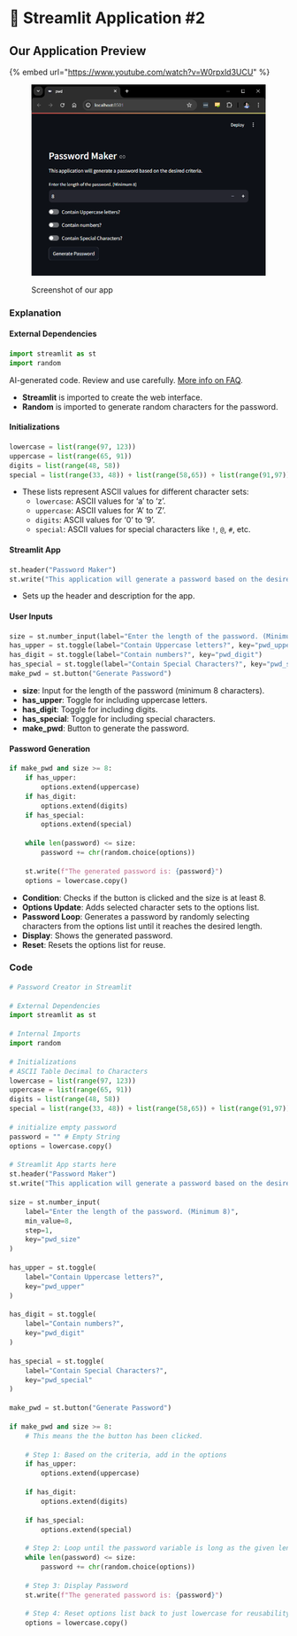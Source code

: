 # 💎 Streamlit Application #2

## Our Application Preview

{% embed url="https://www.youtube.com/watch?v=W0rpxld3UCU" %}



<figure><img src="../../.gitbook/assets/image (1) (1) (1) (1).png" alt=""><figcaption><p>Screenshot of our app</p></figcaption></figure>

### Explanation

#### External Dependencies

```python
import streamlit as st
import random
```

AI-generated code. Review and use carefully. [More info on FAQ](https://www.bing.com/new#faq).

* **Streamlit** is imported to create the web interface.
* **Random** is imported to generate random characters for the password.

#### Initializations

```python
lowercase = list(range(97, 123))
uppercase = list(range(65, 91))
digits = list(range(48, 58))
special = list(range(33, 48)) + list(range(58,65)) + list(range(91,97)) + list(range(123,127))
```

* These lists represent ASCII values for different character sets:
  * `lowercase`: ASCII values for ‘a’ to ‘z’.
  * `uppercase`: ASCII values for ‘A’ to ‘Z’.
  * `digits`: ASCII values for ‘0’ to ‘9’.
  * `special`: ASCII values for special characters like `!`, `@`, `#`, etc.

#### Streamlit App

```python
st.header("Password Maker")
st.write("This application will generate a password based on the desired criteria.")
```

* Sets up the header and description for the app.

#### User Inputs

```python
size = st.number_input(label="Enter the length of the password. (Minimum 8)", min_value=8, step=1, key="pwd_size")
has_upper = st.toggle(label="Contain Uppercase letters?", key="pwd_upper")
has_digit = st.toggle(label="Contain numbers?", key="pwd_digit")
has_special = st.toggle(label="Contain Special Characters?", key="pwd_special")
make_pwd = st.button("Generate Password")
```

* **size**: Input for the length of the password (minimum 8 characters).
* **has\_upper**: Toggle for including uppercase letters.
* **has\_digit**: Toggle for including digits.
* **has\_special**: Toggle for including special characters.
* **make\_pwd**: Button to generate the password.

#### Password Generation

```python
if make_pwd and size >= 8:
    if has_upper:
        options.extend(uppercase)
    if has_digit:
        options.extend(digits)
    if has_special:
        options.extend(special)
    
    while len(password) <= size:
        password += chr(random.choice(options))
    
    st.write(f"The generated password is: {password}")
    options = lowercase.copy()
```

* **Condition**: Checks if the button is clicked and the size is at least 8.
* **Options Update**: Adds selected character sets to the options list.
* **Password Loop**: Generates a password by randomly selecting characters from the options list until it reaches the desired length.
* **Display**: Shows the generated password.
* **Reset**: Resets the options list for reuse.

### Code

```python
# Password Creator in Streamlit

# External Dependencies
import streamlit as st

# Internal Imports
import random

# Initializations
# ASCII Table Decimal to Characters
lowercase = list(range(97, 123))
uppercase = list(range(65, 91))
digits = list(range(48, 58))
special = list(range(33, 48)) + list(range(58,65)) + list(range(91,97)) + list(range(123,127))

# initialize empty password
password = "" # Empty String
options = lowercase.copy()

# Streamlit App starts here
st.header("Password Maker")
st.write("This application will generate a password based on the desired criteria.")

size = st.number_input(
    label="Enter the length of the password. (Minimum 8)",
    min_value=8,
    step=1,
    key="pwd_size"
)

has_upper = st.toggle(
    label="Contain Uppercase letters?",
    key="pwd_upper"
)

has_digit = st.toggle(
    label="Contain numbers?",
    key="pwd_digit"
)

has_special = st.toggle(
    label="Contain Special Characters?",
    key="pwd_special"
)

make_pwd = st.button("Generate Password")

if make_pwd and size >= 8:
    # This means the the button has been clicked.

    # Step 1: Based on the criteria, add in the options
    if has_upper:
        options.extend(uppercase)
    
    if has_digit:
        options.extend(digits)
    
    if has_special:
        options.extend(special)
    
    # Step 2: Loop until the password variable is long as the given length
    while len(password) <= size:
        password += chr(random.choice(options))
    
    # Step 3: Display Password
    st.write(f"The generated password is: {password}")

    # Step 4: Reset options list back to just lowercase for reusability
    options = lowercase.copy()

```
